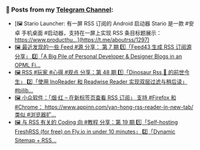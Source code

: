 ### 📰 Posts from my [Telegram Channel](https://t.me/s/aboutrss):
<!-- BLOG-POST-LIST:START -->
- [🖼 Stario Launcher: 有一屏 RSS 订阅的 Android 启动器 Stario 是一款 #安卓 手机桌面 #启动器，支持在一屏上实现 RSS 条目标题展示： https://www.producthu...](https://t.me/aboutrss/1297)
- [🖼 最近发现的一些 Feed #源 分享： 第 7 期 1️⃣「Feed43 生成 RSS 订阅源分享」 2️⃣「A Big Pile of Personal Developer &amp; Designer Blogs in an OPML Fi...](https://t.me/aboutrss/1296)
- [🖼 RSS #玩家 #心得 #观点 分享：第 48 期 1️⃣「Dinosaur Rss 🦕 的前世今生」 2️⃣「使用 InoReader 和 Readwise Reader 实现双层过滤与稍后读」 #bilib...](https://t.me/aboutrss/1295)
- [🖼 小众软件：「烟·红 – 在新标签页查看 RSS 订阅」 支持 #Firefox 和 #Chrome： https://www.appinn.com/yan-hong-rss-reader-in-new-tab/ 类似 #浏览器扩...](https://t.me/aboutrss/1294)
- [🖼 与 RSS 有关的 Coding 向 #教程 分享：第 19 期 1️⃣「Self-hosting FreshRSS &lpar;for free&rpar; on Fly.io in under 10 minutes」 2️⃣「Dynamic Sitemap + RSS...](https://t.me/aboutrss/1293)
<!-- BLOG-POST-LIST:END -->

<!--
**AboutRSS/AboutRSS** is a ✨ _special_ ✨ repository because its `README.md` (this file) appears on your GitHub profile.

Here are some ideas to get you started:

- 🔭 I’m currently working on ...
- 🌱 I’m currently learning ...
- 👯 I’m looking to collaborate on ...
- 🤔 I’m looking for help with ...
- 💬 Ask me about ...
- 📫 How to reach me: ...
- 😄 Pronouns: ...
- ⚡ Fun fact: ...
-->
